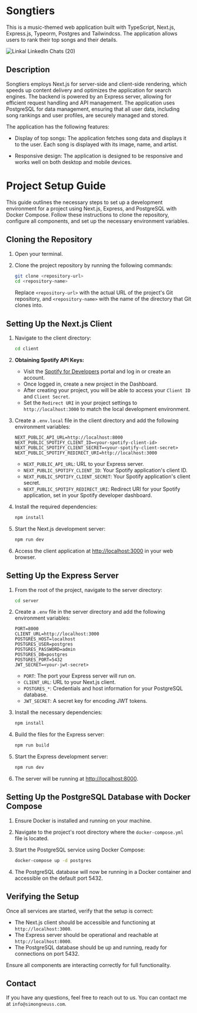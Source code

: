 # Songtiers

This is a music-themed web application built with TypeScript, Next.js, Express.js, Typeorm, Postgres and Tailwindcss. The application allows users to rank their top songs and their details.

![Linkal LinkedIn Chats (20)](https://github.com/Simonstorms/songtiers/assets/93795566/06276db9-09ab-41d1-bc1b-952b27bf119a)


## Description

Songtiers employs Next.js for server-side and client-side rendering, which speeds up content delivery and optimizes the application for search engines. The backend is powered by an Express server, allowing for efficient request handling and API management. The application uses PostgreSQL for data management, ensuring that all user data, including song rankings and user profiles, are securely managed and stored.

The application has the following features:

- Display of top songs: The application fetches song data and displays it to the user. Each song is displayed with its image, name, and artist.

- Responsive design: The application is designed to be responsive and works well on both desktop and mobile devices.



# Project Setup Guide

This guide outlines the necessary steps to set up a development environment for a project using Next.js, Express, and PostgreSQL with Docker Compose. Follow these instructions to clone the repository, configure all components, and set up the necessary environment variables.

## Cloning the Repository

1. Open your terminal.
2. Clone the project repository by running the following commands:

   ```bash
   git clone <repository-url>
   cd <repository-name>
   ```

   Replace `<repository-url>` with the actual URL of the project's Git repository, and `<repository-name>` with the name of the directory that Git clones into.

## Setting Up the Next.js Client

1. Navigate to the client directory:

   ```bash
   cd client
   ```

2. **Obtaining Spotify API Keys:**
   - Visit the [Spotify for Developers](https://developer.spotify.com/) portal and log in or create an account.
   - Once logged in, create a new project in the Dashboard.
   - After creating your project, you will be able to access your `Client ID` and `Client Secret`.
   - Set the `Redirect URI` in your project settings to `http://localhost:3000` to match the local development environment.

3. Create a `.env.local` file in the client directory and add the following environment variables:

   ```
   NEXT_PUBLIC_API_URL=http://localhost:8000
   NEXT_PUBLIC_SPOTIFY_CLIENT_ID=<your-spotify-client-id>
   NEXT_PUBLIC_SPOTIFY_CLIENT_SECRET=<your-spotify-client-secret>
   NEXT_PUBLIC_SPOTIFY_REDIRECT_URI=http://localhost:3000
   ```

   - `NEXT_PUBLIC_API_URL`: URL to your Express server.
   - `NEXT_PUBLIC_SPOTIFY_CLIENT_ID`: Your Spotify application's client ID.
   - `NEXT_PUBLIC_SPOTIFY_CLIENT_SECRET`: Your Spotify application's client secret.
   - `NEXT_PUBLIC_SPOTIFY_REDIRECT_URI`: Redirect URI for your Spotify application, set in your Spotify developer dashboard.

4. Install the required dependencies:

   ```bash
   npm install
   ```

5. Start the Next.js development server:

   ```bash
   npm run dev
   ```

6. Access the client application at [http://localhost:3000](http://localhost:3000) in your web browser.

## Setting Up the Express Server

1. From the root of the project, navigate to the server directory:

   ```bash
   cd server
   ```

2. Create a `.env` file in the server directory and add the following environment variables:

   ```
   PORT=8000
   CLIENT_URL=http://localhost:3000
   POSTGRES_HOST=localhost
   POSTGRES_USER=postgres
   POSTGRES_PASSWORD=admin
   POSTGRES_DB=postgres
   POSTGRES_PORT=5432
   JWT_SECRET=<your-jwt-secret>
   ```

   - `PORT`: The port your Express server will run on.
   - `CLIENT_URL`: URL to your Next.js client.
   - `POSTGRES_*`: Credentials and host information for your PostgreSQL database.
   - `JWT_SECRET`: A secret key for encoding JWT tokens.

3. Install the necessary dependencies:

   ```bash
   npm install
   ```

4. Build the files for the Express server:

   ```bash
   npm run build
   ```
5. Start the Express development server:

   ```bash
   npm run dev
   ```

6. The server will be running at [http://localhost:8000](http://localhost:8000).

## Setting Up the PostgreSQL Database with Docker Compose

1. Ensure Docker is installed and running on your machine.
2. Navigate to the project's root directory where the `docker-compose.yml` file is located.
3. Start the PostgreSQL service using Docker Compose:

   ```bash
   docker-compose up -d postgres
   ```

4. The PostgreSQL database will now be running in a Docker container and accessible on the default port 5432.

## Verifying the Setup

Once all services are started, verify that the setup is correct:

- The Next.js client should be accessible and functioning at `http://localhost:3000`.
- The Express server should be operational and reachable at `http://localhost:8000`.
- The PostgreSQL database should be up and running, ready for connections on port 5432.

Ensure all components are interacting correctly for full functionality.


## Contact

If you have any questions, feel free to reach out to us. You can contact me at `info@simongneuss.com`.
